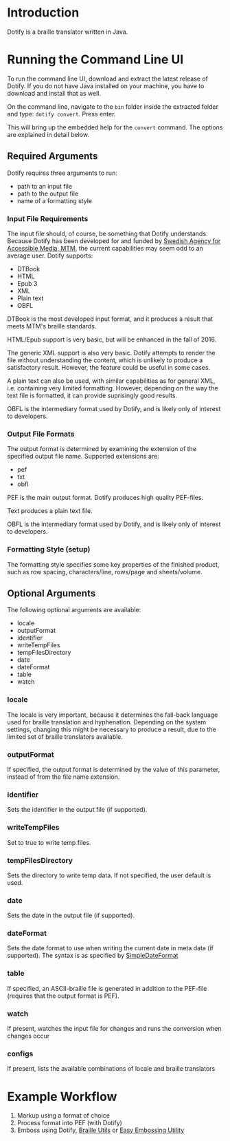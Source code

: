 # Introduction #
Dotify is a braille translator written in Java.

# Running the Command Line UI #
To run the command line UI, download and extract the latest release of Dotify. If you do not have Java installed on your machine, you have to download and install that as well.

On the command line, navigate to the `bin` folder inside the extracted folder and type: `dotify convert`. Press enter.

This will bring up the embedded help for the `convert` command. The options are explained in detail below.

## Required Arguments ##
Dotify requires three arguments to run:
  * path to an input file
  * path to the output file
  * name of a formatting style

### Input File Requirements ###
The input file should, of course, be something that Dotify understands. Because Dotify has been developed for and funded by [Swedish Agency for Accessible Media, MTM](http://www.mtm.se), the current capabilities may seem odd to an average user. Dotify supports:
  * DTBook
  * HTML
  * Epub 3
  * XML
  * Plain text
  * OBFL

DTBook is the most developed input format, and it produces a result that meets MTM's braille standards.

HTML/Epub support is very basic, but will be enhanced in the fall of 2016.

The generic XML support is also very basic. Dotify attempts to render the file without understanding the content, which is unlikely to produce a satisfactory result. However, the feature could be useful in some cases.

A plain text can also be used, with similar capabilities as for general XML, i.e. containing very limited formatting. However, depending on the way the text file is formatted, it can provide suprisingly good results.

OBFL is the intermediary format used by Dotify, and is likely only of interest to developers.

### Output File Formats ###
The output format is determined by examining the extension of the specified output file name. Supported extensions are:
  * pef
  * txt
  * obfl

PEF is the main output format. Dotify produces high quality PEF-files.

Text produces a plain text file.

OBFL is the intermediary format used by Dotify, and is likely only of interest to developers.

### Formatting Style (setup) ###
The formatting style specifies some key properties of the finished product, such as row spacing, characters/line, rows/page and sheets/volume.

## Optional Arguments ##
The following optional arguments are available:
  * locale
  * outputFormat
  * identifier
  * writeTempFiles
  * tempFilesDirectory
  * date
  * dateFormat
  * table
  * watch

### locale ###
The locale is very important, because it determines the fall-back language used for braille translation and hyphenation. Depending on the system settings, changing this might be necessary to produce a result, due to the limited set of braille translators available.

### outputFormat ###
If specified, the output format is determined by the value of this parameter, instead of from the file name extension.

### identifier ###
Sets the identifier in the output file (if supported).

### writeTempFiles ###
Set to true to write temp files.

### tempFilesDirectory ###
Sets the directory to write temp data. If not specified, the user default is used.

### date ###
Sets the date in the output file (if supported).

### dateFormat ###
Sets the date format to use when writing the current date in meta data (if supported). The syntax is as specified by [SimpleDateFormat](http://docs.oracle.com/javase/6/docs/api/java/text/SimpleDateFormat.html)

### table ###
If specified, an ASCII-braille file is generated in addition to the PEF-file (requires that the output format is PEF).

### watch ###
If present, watches the input file for changes and runs the conversion when changes occur

### configs ###
If present, lists the available combinations of locale and braille translators 

# Example Workflow #
  1. Markup using a format of choice
  1. Process format into PEF (with Dotify)
  1. Emboss using Dotify, [Braille Utils](https://github.com/brailleapps/braille-utils-cli) or [Easy Embossing Utility](https://github.com/joeha480/e2u)